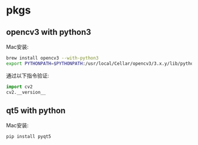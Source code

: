 # pkgs

## opencv3 with python3

Mac安装:
```sh
brew install opencv3 --with-python3
export PYTHONPATH=$PYTHONPATH:/usr/local/Cellar/opencv3/3.x.y/lib/python3.x/site-packages
```

通过以下指令验证:
```python
import cv2
cv2.__version__
```

## qt5 with python

Mac安装:
```sh
pip install pyqt5
```
